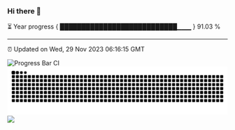 ### Hi there 👋

⏳ Year progress { ███████████████████████████▁▁▁ } 91.03 %

---

⏰ Updated on Wed, 29 Nov 2023 06:16:15 GMT

![Progress Bar CI](https://github.com/liununu/liununu/workflows/Progress%20Bar%20CI/badge.svg)![](https://raw.githubusercontent.com/L1cardo/L1cardo/main/assets/github-contribution-grid-snake.svg)![](https://raw.githubusercontent.com/seesaws/seesaws/main/assets/github-contribution-grid-snake.svg)
